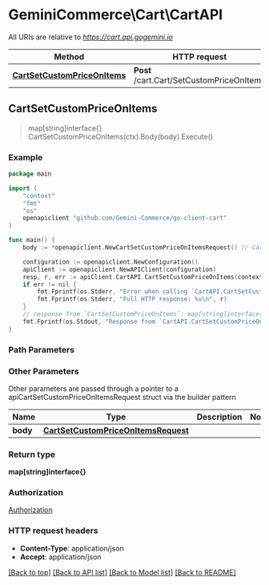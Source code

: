 # GeminiCommerce\Cart\CartAPI

All URIs are relative to *https://cart.api.gogemini.io*

Method | HTTP request | Description
------------- | ------------- | -------------
[**CartSetCustomPriceOnItems**](CartAPI.md#CartSetCustomPriceOnItems) | **Post** /cart.Cart/SetCustomPriceOnItems | 



## CartSetCustomPriceOnItems

> map[string]interface{} CartSetCustomPriceOnItems(ctx).Body(body).Execute()



### Example

```go
package main

import (
	"context"
	"fmt"
	"os"
	openapiclient "github.com/Gemini-Commerce/go-client-cart"
)

func main() {
	body := *openapiclient.NewCartSetCustomPriceOnItemsRequest() // CartSetCustomPriceOnItemsRequest | 

	configuration := openapiclient.NewConfiguration()
	apiClient := openapiclient.NewAPIClient(configuration)
	resp, r, err := apiClient.CartAPI.CartSetCustomPriceOnItems(context.Background()).Body(body).Execute()
	if err != nil {
		fmt.Fprintf(os.Stderr, "Error when calling `CartAPI.CartSetCustomPriceOnItems``: %v\n", err)
		fmt.Fprintf(os.Stderr, "Full HTTP response: %v\n", r)
	}
	// response from `CartSetCustomPriceOnItems`: map[string]interface{}
	fmt.Fprintf(os.Stdout, "Response from `CartAPI.CartSetCustomPriceOnItems`: %v\n", resp)
}
```

### Path Parameters



### Other Parameters

Other parameters are passed through a pointer to a apiCartSetCustomPriceOnItemsRequest struct via the builder pattern


Name | Type | Description  | Notes
------------- | ------------- | ------------- | -------------
 **body** | [**CartSetCustomPriceOnItemsRequest**](CartSetCustomPriceOnItemsRequest.md) |  | 

### Return type

**map[string]interface{}**

### Authorization

[Authorization](../README.md#Authorization)

### HTTP request headers

- **Content-Type**: application/json
- **Accept**: application/json

[[Back to top]](#) [[Back to API list]](../README.md#documentation-for-api-endpoints)
[[Back to Model list]](../README.md#documentation-for-models)
[[Back to README]](../README.md)

